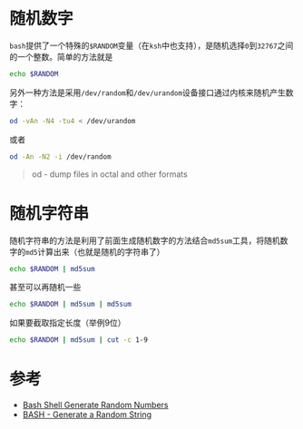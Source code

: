 # 随机数字

`bash`提供了一个特殊的`$RANDOM`变量（在`ksh`中也支持），是随机选择`0`到`32767`之间的一个整数。简单的方法就是

```bash
echo $RANDOM
```

另外一种方法是采用`/dev/random`和`/dev/urandom`设备接口通过内核来随机产生数字：

```bash
od -vAn -N4 -tu4 < /dev/urandom
```

或者

```bash
od -An -N2 -i /dev/random
```

> od - dump files in octal and other formats

# 随机字符串

随机字符串的方法是利用了前面生成随机数字的方法结合`md5sum`工具，将随机数字的`md5`计算出来（也就是随机的字符串了）

```bash
echo $RANDOM | md5sum
```

甚至可以再随机一些

```bash
echo $RANDOM | md5sum | md5sum
```

如果要截取指定长度（举例9位）

```bash
echo $RANDOM | md5sum | cut -c 1-9
```

# 参考

* [Bash Shell Generate Random Numbers](http://www.cyberciti.biz/faq/bash-shell-script-generating-random-numbers/)
* [BASH - Generate a Random String](http://utdream.org/post.cfm/bash-generate-a-random-string)